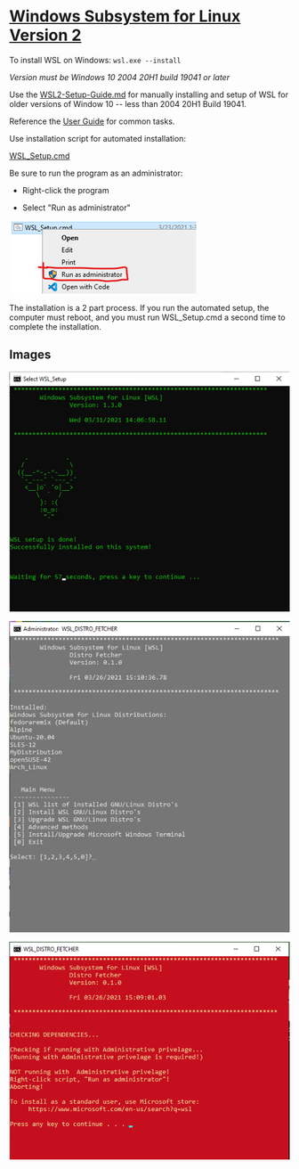 # [Windows Subsystem for Linux Version 2](https://docs.microsoft.com/en-us/windows/wsl/)

To install WSL on Windows:
`wsl.exe --install`

_Version must be Windows 10 2004 20H1 build 19041 or later_

Use the [WSL2-Setup-Guide.md](WSL2-Setup-Guide.md) for manually installing and setup of WSL for older versions of Window 10 -- less than 2004 20H1 Build 19041.


Reference the [User Guide](WSL_User_Guide.md) for common tasks.

Use installation script for automated installation:

[WSL_Setup.cmd](WSL_Setup.cmd)

Be sure to run the program as an administrator:
- Right-click the program

- Select "Run as administrator"

![Run-As-Administrator](./Images/Run-As-Administrator.png)

The installation is a 2 part process.
If you run the automated setup, the computer must reboot, and you must run WSL_Setup.cmd a second time to complete the installation.


## Images

![Completed](./Images/WSL_Setup_Complete.png)

![WSL_D_F_MM](./Images/WSL_Distro_Fetcher_Main_Menu.png)

![Admin error](./Images/WSL_Distro_Fetcher_Admin_Err.png)